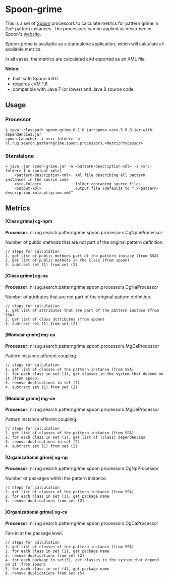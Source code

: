 # Spoon-grime

This is a set of [Spoon](http://spoon.gforge.inria.fr/) processors to calculate metrics for pattern 
grime in GoF pattern instances. The processors can be applied as described in Spoon's [website](http://spoon.gforge.inria.fr/first_analysis_processor.html#apply-the-processor).

Spoon-grime is available as a standalone application, which will calculate all available metrics.

In all cases, the metrics are calculated and exported as an XML file.

**Notes:**
* built with Spoon 5.6.0
* requires JVM 1.8
* compatible with Java 7 (or lower) and Java 8 source code

## Usage

### Processor
```shell
$ java -classpath spoon-grime-0.1.0.jar:spoon-core-5.6.0-jar-with-dependencies.jar 
spoon.Launcher -i <src-folder> -p nl.rug.search.patterngrime.spoon.processors.<MetricProcessor>
```

### Standalone 
```
> java -jar spoon-grime.jar -n <pattern-description-xml> -s <src-folder> [-o <output-xml>]
    <pattern-description-xml>  xml file describing all pattern instances in the source code
    <src-folder>               folder contaning source files
    <output-xml>               output file (defaults to "./<pattern-description-xml>.pttgrime.xml"
```


## Metrics 

#### [Class grime] cg-npm
**Processor:** nl.rug.search.patterngrime.spoon.processors.CgNpmProcessor

Number of public methods that are not part of the original pattern definition.
```
// steps for calculation
1. get list of public methods part of the pattern instace (from SSA)
2. get list of public methods in the class (from spoon)
3. subtract set (1) from set (2)
```

#### [Class grime] cg-na
**Processor:** nl.rug.search.patterngrime.spoon.processors.CgNaProcessor

Number of attributes that are not part of the original pattern definition.
```
// steps for calculation
1. get list of attributes that are part of the pattern instace (from SSA)
2. get list of class attributes (from spoon)
3. subtract set (1) from set (2)
```

#### [Modular grime] mg-ca
**Processor:** nl.rug.search.patterngrime.spoon.processors.MgCaProcessor

Pattern instance afferent coupling.
```
// steps for calculation
1. get list of classes of the pattern instance (from SSA)
2. for each class in set (1), get classes in the system that depend on it (from spoon)
3. remove duplications in set (2)
4. subtract set (1) from set (2)
```

#### [Modular grime] mg-ce
**Processor:** nl.rug.search.patterngrime.spoon.processors.MgCeProcessor

Pattern instance efferent coupling.
```
// steps for calculation
1. get list of classes of the pattern instance (from SSA)
2. for each class in set (1), get list of (class) dependencies
3. remove duplications in set (2)
4. subtract set (1) from set (2)
```


#### [Organizational grime] og-np
**Processor:** nl.rug.search.patterngrime.spoon.processors.OgNpProcessor

Number of packages within the pattern instance.
```
// steps for calculation
1. get list of classes of the pattern instance (from SSA)
2. for each class in set (1), get package name
3. remove duplications from set (2)
```

#### [Organizational grime] og-ca
**Processor:** nl.rug.search.patterngrime.spoon.processors.OgCaProcessor

Fan-in at the package level. 
```
// steps for calculation
1. get list of classes of the pattern instance (from SSA)
2. for each class in set (1), get package name
3. remove duplications from set (2)
4. for each package in set(3), get classes in the system that depend on it (from spoon)
5. for each class in set (4), get package name
6. remove duplications from set (5)
```
